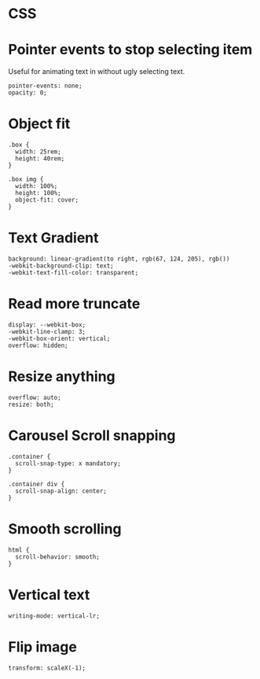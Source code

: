 # CSS

# Pointer events to stop selecting item

Useful for animating text in without ugly selecting text.

```
pointer-events: none;
opacity: 0;
```

# Object fit

```
.box {
  width: 25rem;
  height: 40rem;
}

.box img {
  width: 100%;
  height: 100%;
  object-fit: cover;
}
```

# Text Gradient

```
background: linear-gradient(to right, rgb(67, 124, 205), rgb())
-webkit-background-clip: text;
-webkit-text-fill-color: transparent;
```


# Read more truncate

```
display: --webkit-box;
-webkit-line-clamp: 3;
-webkit-box-orient: vertical;
overflow: hidden;
```

# Resize anything

```
overflow: auto;
resize: both;
```

# Carousel Scroll snapping

```
.container {
  scroll-snap-type: x mandatory;
}

.container div {
  scroll-snap-align: center;
}
```

# Smooth scrolling

```
html {
  scroll-behavior: smooth;
}
```

# Vertical text

`writing-mode: vertical-lr;`

# Flip image

`transform: scaleX(-1);`
